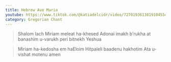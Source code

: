 ```yaml
---
title: Hebrew Ave Maria
youtube: https://www.tiktok.com/@katiadelcidr/video/7270193613819104554
category: Gregorian Chant
---
```


> Shalom Iach Miriam
> meleat ha-khesed
> Adonai imakh
> b'rukha at banashim u-varukh
> peri bitnekh Yeshua

> Miriam ha-kedosha
> em haEloim
> Hitpaleli baadenu hakhotim
> Ata u-vishat
> motenu amen

